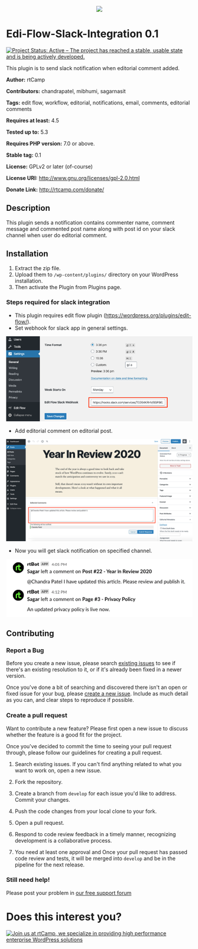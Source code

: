<p align="center">
<a href="https://rtcamp.com/?ref=edit-flow-slack-integration-repo" target="_blank"><img width="200"src="https://rtcamp.com/wp-content/themes/rtcamp-v9/assets/img/site-logo-black.svg"></a>
</p>

# Edi-Flow-Slack-Integration 0.1
[![Project Status: Active – The project has reached a stable, usable state and is being actively developed.](https://www.repostatus.org/badges/latest/active.svg)](https://www.repostatus.org/#active)

This plugin is to send slack notification when editorial comment added.

**Author:** rtCamp

**Contributors:** chandrapatel, mibhumi, sagarnasit

**Tags:** edit flow, workflow, editorial, notifications, email, comments, editorial comments

**Requires at least:** 4.5

**Tested up to:** 5.3

**Requires PHP version:** 7.0 or above.

**Stable tag:** 0.1

**License:** GPLv2 or later (of-course)

**License URI:** http://www.gnu.org/licenses/gpl-2.0.html

**Donate Link:** http://rtcamp.com/donate/

## Description ##
This plugin sends a notification contains commenter name, comment message and commented post name along with post id on your slack channel when user do editorial comment.

## Installation ##

1. Extract the zip file.
2. Upload them to `/wp-content/plugins/` directory on your WordPress installation.
3. Then activate the Plugin from Plugins page.

### Steps required for slack integration ###
* This plugin requires edit flow plugin (https://wordpress.org/plugins/edit-flow/).
* Set webhook for slack app in general settings.

![Webhook Setting](/screenshots/settings.png?raw=true)

* Add editorial comment on editorial post.

![Add Comment](/screenshots/post-edit.png?raw=true)

* Now you will get slack notification on specified channel.

![Slack Notification](/screenshots/slack-notification.png?raw=true)

## Contributing

### Report a Bug

Before you create a new issue, please search [existing issues](https://github.com/rtCamp/edit-flow-slack-integration/issues) to see if there's an existing resolution to it, or if it's already been fixed in a newer version.

Once you've done a bit of searching and discovered there isn't an open or fixed issue for your bug, please [create a new issue](https://github.com/rtCamp/edit-flow-slack-integration/issues/new). Include as much detail as you can, and clear steps to reproduce if possible.

### Create a pull request

Want to contribute a new feature? Please first open a new issue to discuss whether the feature is a good fit for the project.

Once you've decided to commit the time to seeing your pull request through, please follow our guidelines for creating a pull request.

1. Search existing issues. If you can't find anything related to what you want to work on, open a new issue.

1. Fork the repository.

1. Create a branch from `develop` for each issue you'd like to address. Commit your changes.

1. Push the code changes from your local clone to your fork.

1. Open a pull request.

1. Respond to code review feedback in a timely manner, recognizing development is a collaborative process.

1. You need at least one approval and Once your pull request has passed code review and tests, it will be merged into `develop` and be in the pipeline for the next release.


### Still need help! ###

Please post your problem in [our free support forum](http://community.rtcamp.com)

# Does this interest you?

<a href="https://rtcamp.com/"><img src="https://rtcamp.com/wp-content/uploads/2019/04/github-banner@2x.png" alt="Join us at rtCamp, we specialize in providing high performance enterprise WordPress solutions"></a>

